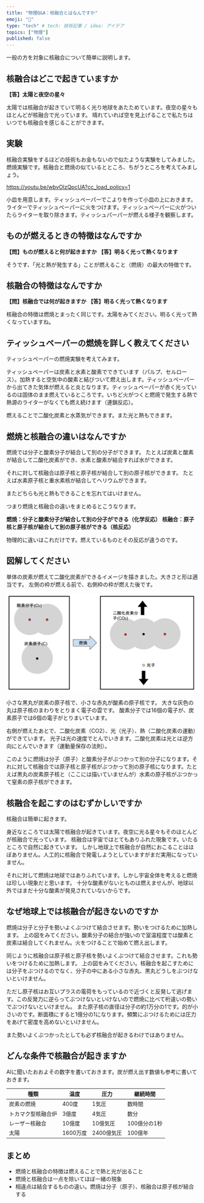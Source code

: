 ```yaml
---
title: "物理Q&A：核融合とはなんですか"
emoji: "💨"
type: "tech" # tech: 技術記事 / idea: アイデア
topics: ["物理"]
published: false
---
```


一般の方を対象に核融合について簡単に説明します。

## 核融合はどこで起きていますか 

**【答】太陽と夜空の星々**

太陽では核融合が起きていて明るく光り地球をあたためています。夜空の星々もほとんどが核融合で光っています。 晴れていれば空を見上げることで私たちはいつでも核融合を感じることができます。

## 実験

核融合実験をするほどの技術もお金もないので似たような実験をしてみました。
燃焼実験です。核融合と燃焼の似ているとところ、ちがうところを考えてみましょう。

https://youtu.be/wbvOlzQpcUA?cc_load_policy=1

小皿を用意します。ティッシュペーパーでこよりを作って小皿の上におきます。ライターでティッシュペーパーに火をつけます。ティッシュペーパーに火がついたらライターを取り除きます。ティッシュパーパーが燃える様子を観察します。

## ものが燃えるときの特徴はなんですか

**【問】ものが燃えると何が起きますか**
**【答】明るく光って熱くなります**

そうです、「光と熱が発生する」ことが燃えること（燃焼）の最大の特徴です。

## 核融合の特徴はなんですか 

**【問】核融合では何が起きますか**
**【答】明るく光って熱くなります**

核融合の特徴は燃焼とまったく同じです。太陽をみてください。明るく光って熱くなっていますね。

<!-- （注：光がでない核融合もあるみたいです。また可視光線ではないです。） -->

## ティッシュペーパーの燃焼を詳しく教えてください

ティッシュペーパーの燃焼実験を考えてみます。

ティッシュペーパーは炭素と水素と酸素でできています（パルプ、セルロース）。加熱すると空気中の酸素と結びついて燃え出します。ティッシュペーパーから出てきた気体が燃えると炎となります。ティッシュペーパーが赤く光っているのは固体のまま燃えているところです。いちど火がつくと燃焼で発生する熱で熱源のライターがなくても燃え続けます（連鎖反応）。

燃えることで二酸化炭素と水蒸気ができます。また光と熱もできます。

## 燃焼と核融合の違いはなんですか 

燃焼では分子と酸素分子が結合して別の分子ができます。 たとえば炭素と酸素が結合して二酸化炭素ができ、水素と酸素が結合すれば水ができます。


それに対して核融合は原子核と原子核が結合して別の原子核ができます。 たとえば水素原子核と重水素核が結合してヘリウムができます。

またどちらも光と熱もできることを忘れてはいけません。

つまり燃焼と核融合の違いをまとめるとこうなります。

**燃焼：分子と酸素分子が結合して別の分子ができる（化学反応）**
**核融合：原子核と原子核が結合して別の原子核ができる（核反応）**

物理的に違いはこれだけです。燃えているものとその反応が違うのです。

## 図解してください 

単体の炭素が燃えて二酸化炭素ができるイメージを描きました。大きさと形は適当です。 左側の枠が燃える前で、右側枠の枠が燃えた後です。

![](/images/qpq250218co2.png)

小さな黒丸が炭素の原子核で、小さな赤丸が酸素の原子核です。 大きな灰色の丸は原子核のまわりをとりまく電子の雲です。 酸素分子では16個の電子が、炭素原子では6個の電子がとりまいています。

右側が燃えたあとで、二酸化炭素（CO2）、光（光子）、熱（二酸化炭素の運動）ができています。
光子は光の速度でとんでいきます。二酸化炭素は光とは逆方向にとんでいきます（運動量保存の法則）。

このように燃焼は分子（原子）と酸素分子がぶつかって別の分子になります。それに対して核融合では原子核と原子核がぶつかって別の原子核になります。たとえば黒丸の炭素原子核と（ここには描いていませんが）水素の原子核がぶつかって窒素の原子核ができます。

## 核融合を起こすのはむずかしいですか 

核融合は簡単に起きます。

身近なところでは太陽で核融合が起きています。夜空に光る星々もそのほとんどが核融合で光っています。 核融合は宇宙ではとてもありふれた現象です。いたるところで自然に起きています。 しかし地球上で核融合が自然におこることはほぼありません。人工的に核融合で発電しようとしていますがまだ実用になっていません。

それに対して燃焼は地球ではありふれています。しかし宇宙全体を考えると燃焼は珍しい現象だと思います。 十分な酸素がないとものは燃えませんが、地球以外ではまだ十分な酸素が発見されていないからです。

## なぜ地球上では核融合が起きないのですか

燃焼は分子と分子を勢いよくぶつけて結合させます。勢いをつけるために加熱します。 上の図をみてください。酸素分子の結合が強いので室温程度では酸素と炭素は結合してくれません。火をつけることで始めて燃え出します。

同じように核融合は原子核と原子核を勢いよくぶつけて結合させます。これも勢いをつけるために加熱します。 上の図をみてください。核融合を起こすためには分子をぶつけるのでなく、分子の中にある小さな赤丸、黒丸どうしをぶつけないといけません。

ただし原子核はお互いプラスの電荷をもっているので近づくと反発して逃げます。この反発力に逆らってぶつけないといけないので燃焼に比べて桁違いの勢いでぶつけないといけません。 また原子核の直径は分子の約1万分の1です。的が小さいのです。断面積にすると1億分の1になります。頻繁にぶつけるためには圧力をあげて密度を高めないといけません。

また勢いよくぶつかったとしても必ず核融合が起きるわけではありません。

## どんな条件で核融合が起きますか

AIに聞いたおおよその数字を書いておきます。炭が燃え出す数値も参考に書いておきます。

|種類|温度|圧力|継続時間|
|----|----|----|----|
|炭素の燃焼|400度|1気圧|数時間|
|トカマク型核融合炉|3億度|4気圧|数分|
|レーザー核融合|10億度|10億気圧|100億分の1秒|
|太陽|1600万度|2400億気圧|100億年|

## まとめ 

- 燃焼と核融合の特徴は燃えることで熱と光が出ること
- 燃焼と核融合は一点を除いてほぼ一緒の現象
- 相違点は結合するものの違い。燃焼は分子（原子）、核融合は原子核が結合する
